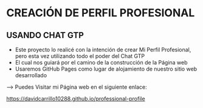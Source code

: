 # CREACIÓN DE PERFIL PROFESIONAL
## USANDO CHAT GTP

* Este proyecto lo realicé con la intención de crear Mi Perfil Profesional, pero esta vez utilizando todo el poder del Chat GTP
* El cual nos guiará por el camino de la construcción de la Página web
* Usaremos GitHub Pages como lugar de alojamiento de nuestro sitio web desarrollado

--> Puedes Visitar mi Página web en el siguiente enlace:

https://davidcarrillo10288.github.io/professional-profile
 
